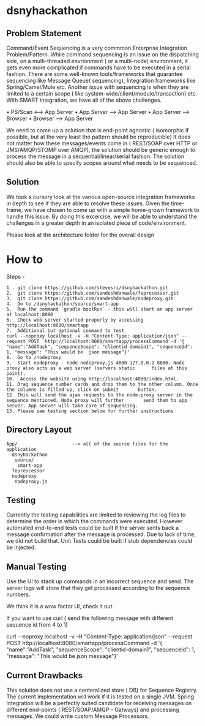 # dsnyhackathon

Problem Statement
-----------------
 Command/Event Sequencing is a very commmon Enterprise Integration Problem/Pattern. While command sequencing is an issue on
the dispatching side, on a multi-threaded envrionment ( or a multi-node) environment, it gets even more complicated if commands
have to be executed in a serial fashion. There are some well-known tools/frameworks that guarantee sequencing like Message Queue( sequencing),
Integration frameworks like Spring/Camel/Mule etc.
Another issue with sequencing is when they are limited to a certain scope ( like system-wide/client/module/transaction) etc.
With SMART integration, we have all of the above challenges.

•	PS/Scan <--> App Server
•	App Server --> App Server
•	App Server --> Browser
•	Browser --> App Server

We need to come up a solution that is end-point agnostic ( isomorphic if possible, but at the very least the pattern should be reproducible)
It does not matter how these messages/events come in ( REST/SOAP over HTTP or JMS/AMQP/STOMP over AMQP), the solution should be generic
enough to process the message in a sequential/linear/serial fashion. The solution should also be able to specify scopes around what needs
to be sequenced.


Solution
---------

We took a cursory look at the various open-source integration frameworks in depth to see if they are able to resolve
these issues. Given the time-frame, we have chosen to come up with a simple home-grown framework to handle this issue.
By doing this excercise, we will be able to understand the challenges in a greater depth in an isolated piece of code/environment.

Please look at the architecture folder for the overall design

# How to
Steps -
```
1 . git clone https://github.com/stevesri/dsnyhackathon.git
2.  git clone https://github.com/sandeshdanwale/feprocessor.git
3.  git clone https://github.com/sandeshdanwale/nodeproxy.git
4.  Go to /dsnyhackathon/source/smart-app
5.  Run the command `gradle bootRun` - this will start an app server at localhost:8080
6.  Check web server started properly by accessing http://localhost:8080/smartapp
7.  Additional but optional command to test 
curl --noproxy localhost -v -H "Content-Type: application/json" --request POST  http://localhost:8080/smartapp/processCommand -d '{ "name":"AddTask", "sequenceScope": "clientid-domain1", "sequenceId": 1, "message": "This would be  json message"}'
8.  Go to /nodeproxy
9.  Start nodeproxy - node nodeproxy.js 4000 127.0.0.1 8080. Node proxy also acts as a web server (servers static      files at this point).
10.  Access the website using http://localhost:4000/index.html.
11. Drag sequence number cards and drop them to the other column. Once the columns is filled up, click on submit       button.
12. This will send the ajax requests to the node-proxy server in the sequence mentioned. Node proxy will further       send them to app server. App server will take care of sequencing.
13. Please see testing section below for further instructions

```
## Directory Layout

```
App/                    --> all of the source files for the application
  dsnyhackathon
   source/
    smart-app
  fepreocessor
  nodeproxy
   nodeproxy.js

```

Testing
--------
Currently the testing capabilities are limited to reviewing the log files to determine the order in which the commands were executed. However automated end-to-end tests could be built if the server sents back a message confirmation after the message is processed. Due to lack of time, we did not build that. Unit Tests could be built if stub dependencies could be injected.

Manual Testing
---------------
Use the UI to stack up commands in an incorrect sequence and send. The server logs will show that they get processed according to the sequence numbers.

We think it is a  wow factor UI, check it out.

If you want to use curl ( send the following message with different sequence id from 4 to 1)

curl --noproxy localhost -v -H "Content-Type: application/json" --request POST  http://localhost:8080/smartapp/processCommand -d '{ "name":"AddTask", "sequenceScope": "clientid-domain1", "sequenceId": 1, "message": "This would be  json message"}'

Current Drawbacks
-----------------
This solution does not use a centeralized store ( DB) for Sequence Registry. The current implementation will work if it is tested on a single JVM. Spring Integration will be a perfectly suited candidate for receiving messages on different end-points ( REST/SOAP/AMQP - Gatways) and processing messages. We could write custom Message Processors.

